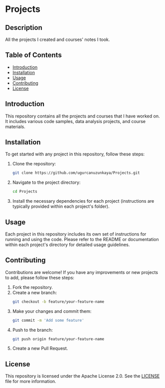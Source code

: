 # Projects
## Description
All the projects I created and courses' notes I took.

## Table of Contents
- [Introduction](#introduction)
- [Installation](#installation)
- [Usage](#usage)
- [Contributing](#contributing)
- [License](#license)

## Introduction
This repository contains all the projects and courses that I have worked on. It includes various code samples, data analysis projects, and course materials.

## Installation
To get started with any project in this repository, follow these steps:
1. Clone the repository:
   ```sh
   git clone https://github.com/ugurcanuzunkaya/Projects.git
   ```
2. Navigate to the project directory:
   ```sh
   cd Projects
   ```
3. Install the necessary dependencies for each project (instructions are typically provided within each project's folder).

## Usage
Each project in this repository includes its own set of instructions for running and using the code. Please refer to the README or documentation within each project's directory for detailed usage guidelines.

## Contributing
Contributions are welcome! If you have any improvements or new projects to add, please follow these steps:
1. Fork the repository.
2. Create a new branch:
   ```sh
   git checkout -b feature/your-feature-name
   ```
3. Make your changes and commit them:
   ```sh
   git commit -m 'Add some feature'
   ```
4. Push to the branch:
   ```sh
   git push origin feature/your-feature-name
   ```
5. Create a new Pull Request.

## License
This repository is licensed under the Apache License 2.0. See the [LICENSE](LICENSE) file for more information.
